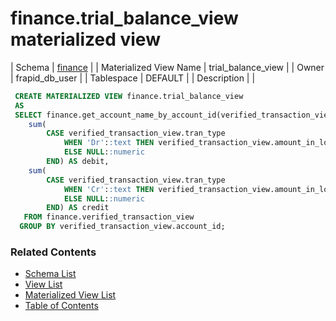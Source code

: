 # finance.trial_balance_view materialized view

| Schema | [finance](../../schemas/finance.md) |
| Materialized View Name | trial_balance_view |
| Owner | frapid_db_user |
| Tablespace | DEFAULT |
| Description |  |

```sql
 CREATE MATERIALIZED VIEW finance.trial_balance_view
 AS
 SELECT finance.get_account_name_by_account_id(verified_transaction_view.account_id) AS get_account_name_by_account_id,
    sum(
        CASE verified_transaction_view.tran_type
            WHEN 'Dr'::text THEN verified_transaction_view.amount_in_local_currency::numeric
            ELSE NULL::numeric
        END) AS debit,
    sum(
        CASE verified_transaction_view.tran_type
            WHEN 'Cr'::text THEN verified_transaction_view.amount_in_local_currency::numeric
            ELSE NULL::numeric
        END) AS credit
   FROM finance.verified_transaction_view
  GROUP BY verified_transaction_view.account_id;
```

### Related Contents
* [Schema List](../../schemas.md)
* [View List](../../views.md)
* [Materialized View List](../../materialized-views.md)
* [Table of Contents](../../README.md)
